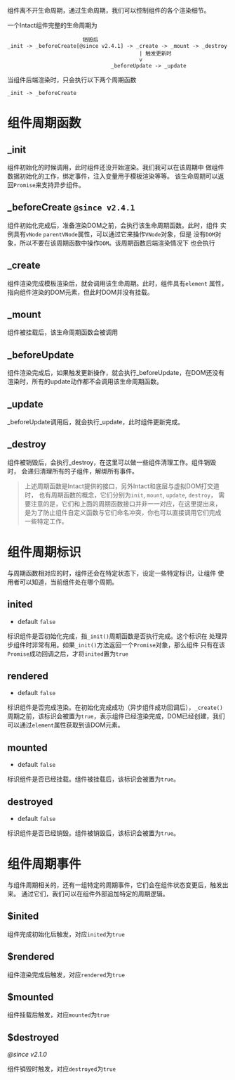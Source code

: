 组件离不开生命周期，通过生命周期，我们可以控制组件的各个渲染细节。

一个Intact组件完整的生命周期为

```
                        销毁后
_init -> _beforeCreate[@since v2.4.1] -> _create -> _mount -> _destroy
                                          | 触发更新时 
                                          v
                                 _beforeUpdate -> _update
```

当组件后端渲染时，只会执行以下两个周期函数

```
_init -> _beforeCreate
```

# 组件周期函数

## _init

组件初始化的时候调用，此时组件还没开始渲染。我们我可以在该周期中
做组件数据初始化的工作，绑定事件，注入变量用于模板渲染等等。
该生命周期可以返回`Promise`来支持异步组件。

## _beforeCreate `@since v2.4.1`

组件初始化完成后，准备渲染DOM之前，会执行该生命周期函数。此时，组件
实例具有`vNode` `parentVNode`属性，可以通过它来操作`VNode`对象，但是
没有`DOM`对象，所以不要在该周期函数中操作`DOM`。该周期函数后端渲染情况下
也会执行

## _create

组件渲染完成模板渲染后，就会调用该生命周期。此时，组件具有`element`
属性，指向组件渲染的DOM元素，但此时DOM并没有挂载。

## _mount

组件被挂载后，该生命周期函数会被调用

## _beforeUpdate

组件渲染完成后，如果触发更新操作，就会执行_beforeUpdate，在DOM还没有
渲染时，所有的update动作都不会调用该生命周期函数。

## _update

_beforeUpdate调用后，就会执行_update，此时组件更新完成。

## _destroy

组件被销毁后，会执行_destroy，在这里可以做一些组件清理工作。组件销毁时，
会递归清理所有的子组件，解绑所有事件。

> 上述周期函数是Intact提供的接口，另外Intact和底层与虚拟DOM打交道时，
> 也有周期函数的概念，它们分别为`init`, `mount`, `update`, `destroy`，
> 需要注意的是，它们和上面的周期函数接口并非一一对应，在这里提出来，
> 是为了防止组件自定义函数与它们命名冲突，你也可以直接调用它们完成
> 一些特定工作。

# 组件周期标识 

与周期函数相对应的时，组件还会在特定状态下，设定一些特定标识，让组件
使用者可以知道，当前组件处在哪个周期。

## inited

* default `false`

标识组件是否初始化完成，指`_init()`周期函数是否执行完成。这个标识在
处理异步组件时非常有用。如果`_init()`方法返回一个`Promise`对象，那么组件
只有在该`Promise`成功回调之后，才将`inited`置为`true`

## rendered

* default `false`

标识组件是否完成渲染。在初始化完成成功（异步组件成功回调后），`_create()`
周期之前，该标识会被置为`true`，表示组件已经渲染完成，DOM已经创建，我们
可以通过`element`属性获取到该DOM元素。

## mounted

* default `false`

标识组件是否已经挂载。组件被挂载后，该标识会被置为`true`。

## destroyed

* default `false`

标识组件是否已经销毁。组件被销毁后，该标识会被置为`true`。

# 组件周期事件

与组件周期相关的，还有一组特定的周期事件，它们会在组件状态变更后，触发出来。
通过它们，我们可以在组件外部追加特定的周期逻辑。

## $inited

组件完成初始化后触发，对应`inited`为`true`

## $rendered

组件渲染完成后触发，对应`rendered`为`true`

## $mounted

组件挂载后触发，对应`mounted`为`true`

## $destroyed

*@since v2.1.0*

组件销毁时触发，对应`destroyed`为`true`
